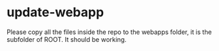 # update-webapp
Please copy all the files inside the repo to the webapps folder, it is the subfolder of ROOT. It should be working.
